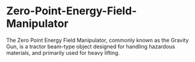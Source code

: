 # Zero-Point-Energy-Field-Manipulator
The Zero Point Energy Field Manipulator, commonly known as the Gravity Gun, is a tractor beam-type object designed for handling hazardous materials, and primarily used for heavy lifting. 
